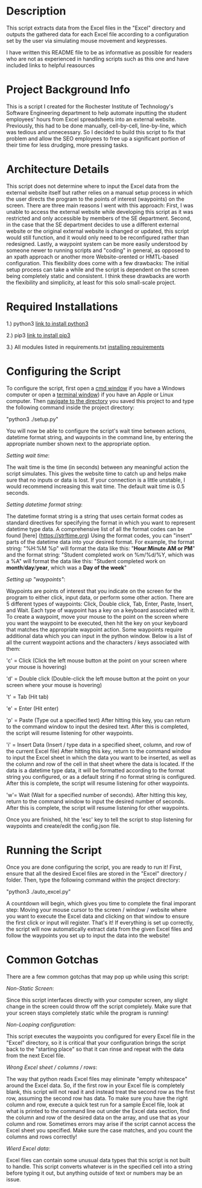 # Description

This script extracts data from the Excel files in the "Excel" directory and outputs the gathered data for each Excel file according to a configuration set by the user via simulating mouse movement and keypresses.

I have written this README file to be as informative as possible for readers who are not as experienced in handling scripts such as this one and have included links to helpful reasources


# Project Background Info

This is a script I created for the Rochester Institute of Technology's Software Engineering department to help automate inputting the student employees' hours from Excel spreadsheets into an external website. Previously, this had to be done manually, cell-by-cell, line-by-line, which was tedious and unnecessary. So I decided to build this script to fix that problem and allow the SEO employees to free up a significant portion of their time for less drudging, more pressing tasks.


# Architecture Details

This script does not determine where to input the Excel data from the external website itself but rather relies on a manual setup process in which the user directs the program to the points of interest (waypoints) on the screen. There are three main reasons I went with this approach: First, I was unable to access the external website while developing this script as it was restricted and only accessible by members of the SE department. Second, in the case that the SE department decides to use a different external website or the original external website is changed or updated, this script would still function, and it would only need to be reconfigured rather than redesigned. Lastly, a waypoint system can be more easily understood by someone newer to running scripts and "coding" in general, as opposed to an xpath approach or another more Website-orented or HMTL-based configuration.
This flexibility does come with a few drawbacks: The initial setup process can take a while and the script is dependent on the screen being completely static and consistent. I think these drawbacks are worth the flexibility and simplicity, at least for this solo small-scale project.


# Required Installations

1.) python3 [link to install python3](https://www.python.org/downloads/)

2.) pip3 [link to install pip3](https://pip.pypa.io/en/stable/installation/)

3.) All modules listed in requirements.txt [installing requirements](https://note.nkmk.me/en/python-pip-install-requirements/)


# Configuring the Script

To configure the script, first open a [cmd window](https://www.wikihow.com/Open-the-Command-Prompt-in-Windows) if you have a Windows computer or open a [terminal window](https://support.apple.com/guide/terminal/open-or-quit-terminal-apd5265185d-f365-44cb-8b09-71a064a42125/mac#:~:text=Terminal%20for%20me-,Open%20Terminal,%2C%20then%20double%2Dclick%20Terminal.)) if you have an Apple or Linux computer. Then [navigate to the directory](https://www.wikihow.com/Change-Directories-in-Command-Prompt) you saved this project to and type the following command inside the project directory:

"python3 ./setup.py"

You will now be able to configure the script's wait time between actions, datetime format string, and waypoints in the command line, by entering the appropriate number shown next to the appropriate option.

*Setting wait time*: 

The wait time is the time (in seconds) between any meaningful action the script simulates. This gives the website time to catch up and helps make sure that no inputs or data is lost. If your connection is a little unstable, I would recommend increasing this wait time. The default wait time is 0.5 seconds.

*Setting datetime format string*: 

The datetime format string is a string that uses certain format codes as standard directives for specifying the format in which you want to represent datetime type data. A comprehensive list of all the format codes can be found [here] (https://strftime.org) Using the format codes, you can "insert" parts of the datetime data into your desired format. For example, the format string: "%H:%M %p" will format the data like this: "**Hour**:**Minute** **AM or PM**" and the format string: "Student completed work on %m/%d/%Y, which was a %A" will format the data like this: "Student completed work on **month**/**day**/**year**, which was a **Day of the week**"

*Setting up "waypoints"*: 

Waypoints are points of interest that you indicate on the screen for the program to either click, input data, or perform some other action. There are 5 different types of waypoints: Click, Double click, Tab, Enter, Paste, Insert, and Wait.
Each type of waypoint has a key on a keyboard associated with it. To create a waypoint, move your mouse to the point on the screen where you want the waypoint to be executed, then hit the key on your keyboard that matches the appropriate waypoint action. Some waypoints require additional data which you can input in the python window. Below is a list of all the current waypoint actions and the characters / keys associated with them:

'c' = Click (Click the left mouse button at the point on your screen where your mouse is hovering)

'd' = Double click (Double-click the left mouse button at the point on your screen where your mouse is hovering)

't' = Tab (Hit tab)

'e' = Enter (Hit enter)

'p' = Paste (Type out a specified text)
After hitting this key, you can return to the command window to input the desired text. After this is completed, the script will resume listening for other waypoints.

'i' = Insert Data (Insert / type data in a specified sheet, column, and row of the current Excel file)
After hitting this key, return to the command window to input the Excel sheet in which the data you want to be inserted, as well as the column and row of the cell in that sheet where the data is located. If the data is a datetime type data, it will be formatted according to the format string you configured, or as a default string if no format string is configured. After this is complete, the script will resume listening for other waypoints.

'w'= Wait (Wait for a specified number of seconds). 
After hitting this key, return to the command window to input the desired number of seconds. After this is complete, the script will resume listening for other waypoints.

Once you are finished, hit the 'esc' key to tell the script to stop listening for waypoints and create/edit the config.json file.


# Running the Script

Once you are done configuring the script, you are ready to run it!
First, ensure that all the desired Excel files are stored in the "Excel" directory / folder.
Then, type the following command within the project directory:

"python3 ./auto_excel.py"

A countdown will begin, which gives you time to complete the final imporant step: Moving your mouse cursor to the screen / window / website where you want to execute the Excel data and clicking on that window to ensure the first click or input will register.
That's it! If everything is set up correctly, the script will now automatically extract data from the given Excel files and follow the waypoints you set up to input the data into the website!


# Common Gotchas

There are a few common gotchas that may pop up while using this script:

*Non-Static Screen*:

Since this script interfaces directly with your computer screen, any slight change in the screen could throw off the script completely. Make sure that your screen stays completely static while the program is running!

*Non-Looping configuration*:

This script executes the waypoints you configured for every Excel file in the "Excel" directory, so it is critical that your configuration brings the script back to the "starting place" so that it can rinse and repeat with the data from the next Excel file.

*Wrong Excel sheet / columns / rows*:

The way that python reads Excel files may eliminate "empty whitespace" around the Excel data. So, if the first row in your Excel file is completely blank, this script will not read it and instead treat the second row as the first row, assuming the second row has data. To make sure you have the right column and row, execute a quick test run for a sample Excel file, look at what is printed to the command line out under the Excel data section, find the column and row of the desired data on the array, and use that as your column and row.
Sometimes errors may arise if the script cannot access the Excel sheet you specified. Make sure the case matches, and you count the columns and rows correctly!

*Wierd Excel data*:

Excel files can contain some unusual data types that this script is not built to handle. This script converts whatever is in the specified cell into a string before typing it out, but anything outside of text or numbers may be an issue.
